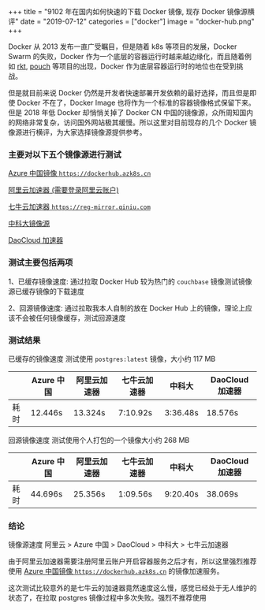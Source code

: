 +++
title =  "9102 年在国内如何快速的下载 Docker 镜像, 现存 Docker 镜像源横评"
date = "2019-07-12"
categories = ["docker"]
image = "docker-hub.png"
+++

Docker 从 2013 发布一直广受瞩目，但是随着 k8s 等项目的发展，Docker Swarm 的失败，Docker 作为一个底层的容器运行时越来越边缘化，而且随着例如 [rkt](github.com/rkt/rkt), [pouch](https://github.com/alibaba/pouch) 等项目的出现，Docker 作为底层容器运行时的地位也在受到挑战。

但是就目前来说 Docker 仍然是开发者快速部署开发依赖的最好选择，而且但是即使 Docker 不在了，Docker Image 也将作为一个标准的容器镜像格式保留下来。但是 2018 年低 Docker 却悄悄关掉了 Docker CN 中国的镜像源，众所周知国内的网络非常复杂，访问国外网站极其缓慢。所以这里对目前现存的几个 Docker 镜像源进行横评，为大家选择镜像源提供参考。

### 主要对以下五个镜像源进行测试

[Azure 中国镜像  `https://dockerhub.azk8s.cn`](https://github.com/Azure/container-service-for-azure-china/blob/master/aks/README.md#22-container-registry-proxy)

[阿里云加速器  (需要登录阿里云账户)](https://cr.console.aliyun.com/cn-hangzhou/mirrors)

[七牛云加速器 `https://reg-mirror.qiniu.com`](https://kirk-enterprise.github.io/hub-docs/#/user-guide/mirror)

[中科大镜像源](https://mirrors.ustc.edu.cn/help/dockerhub.html)

[DaoCloud 加速器](https://www.daocloud.io/mirror)


<!--more-->

### 测试主要包括两项

1、已缓存镜像速度: 通过拉取 Docker Hub 较为热门的 `couchbase` 镜像测试镜像源已缓存镜像的下载速度

2、回源镜像速度: 通过拉取我本人自制的放在 Docker Hub 上的镜像，理论上应该不会被任何镜像缓存，测试回源速度

### 测试结果

已缓存的镜像速度 测试使用 `postgres:latest` 镜像，大小约 117 MB

|      | Azure 中国 | 阿里云加速器 | 七牛云加速器 | 中科大   | DaoCloud 加速器 |
| ---- | ---------- | ------------ | ------------ | -------- | --------------- |
| 耗时 | 12.446s    | 13.324s      | 7:10.92s     | 3:36.48s | 18.576s         |

回源镜像速度 测试使用个人打包的一个镜像大小约 268 MB

|      | Azure 中国 | 阿里云加速器 | 七牛云加速器 | 中科大   | DaoCloud 加速器 |
| ---- | ---------- | ------------ | ------------ | -------- | --------------- |
| 耗时 | 44.696s    | 25.356s      | 1:09.56s     | 9:20.40s | 38.069s         |

### 结论

镜像源速度 阿里云 > Azure 中国 > DaoCloud > 中科大 > 七牛云加速器

由于阿里云加速器需要注册阿里云账户开启容器服务之后才有，所以这里强烈推荐使用 [Azure 中国镜像  `https://dockerhub.azk8s.cn`](https://github.com/Azure/container-service-for-azure-china/blob/master/aks/README.md#22-container-registry-proxy) 的镜像加速服务。

这次测试比较意外的是七牛云的加速器竟然速度这么慢，感觉已经处于无人维护的状态了，在拉取 postgres 镜像过程中多次失败。强烈不推荐使用
